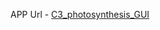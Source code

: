 APP Url - [C3_photosynthesis_GUI](https://c3photosynthesisgui-bchhipnd3ut8aq5wndtdvk.streamlit.app/)

